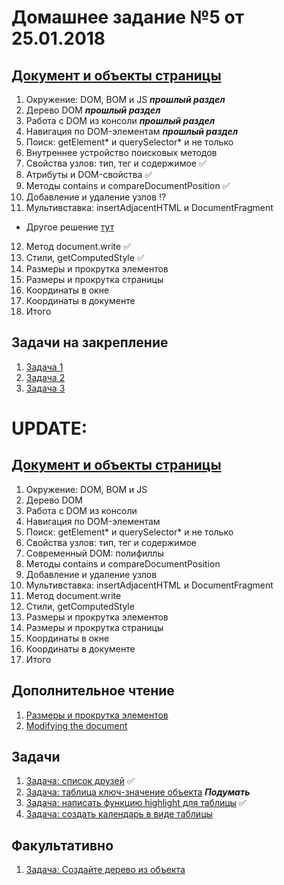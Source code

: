 # Домашнее задание №5 от 25.01.2018

## [Документ и объекты страницы](https://learn.javascript.ru/document)
1. Окружение: DOM, BOM и JS ***прошлый раздел***
2. Дерево DOM ***прошлый раздел***
3. Работа с DOM из консоли ***прошлый раздел***
4. Навигация по DOM-элементам ***прошлый раздел***
5. Поиск: getElement* и querySelector* и не только
6. Внутреннее устройство поисковых методов
7. Свойства узлов: тип, тег и содержимое ✅
8. Атрибуты и DOM-свойства ✅
9. Методы contains и compareDocumentPosition ✅
10. Добавление и удаление узлов :interrobang:
11. Мультивставка: insertAdjacentHTML и DocumentFragment
* Другое решение [тут](https://plnkr.co/edit/05PO2EamCr08CiJENKsw?p=info)
12. Метод document.write ✅
13. Стили, getComputedStyle ✅
14. Размеры и прокрутка элементов
15. Размеры и прокрутка страницы
16. Координаты в окне
17. Координаты в документе
18. Итого

## Задачи на закрепление
1. [Задача 1](https://next.plnkr.co/edit/agb9zoflDWruXKuc)
2. [Задача 2](https://learn.javascript.ru/task/create-object-tree)
3. [Задача 3](https://next.plnkr.co/edit/9OLNtgmui1dLNigO)

# UPDATE:
## [Документ и объекты страницы](https://learn.javascript.ru/document)
1. Окружение: DOM, BOM и JS
2. Дерево DOM
3. Работа с DOM из консоли
4. Навигация по DOM-элементам
5. Поиск: getElement* и querySelector* и не только
7. Свойства узлов: тип, тег и содержимое
8. Современный DOM: полифиллы
10. Методы contains и compareDocumentPosition
11. Добавление и удаление узлов
12. Мультивставка: insertAdjacentHTML и DocumentFragment
13. Метод document.write
14. Стили, getComputedStyle
15. Размеры и прокрутка элементов
16. Размеры и прокрутка страницы
17. Координаты в окне
18. Координаты в документе
19. Итого

## Дополнительное чтение
1. [Размеры и прокрутка элементов](https://learn.javascript.ru/metrics)
2. [Modifying the document](http://javascript.info/modifying-document#creating-an-element)

## Задачи
1. [Задача: список друзей](https://plnkr.co/edit/ZHh2lwzPzHfBCZjW05cK?p=preview) ✅
2. [Задача: таблица ключ-значение объекта](https://plnkr.co/edit/c5NJZLmH0rTyMY5nWwAe?p=preview) ***Подумать***
3. [Задача: написать функцию highlight для таблицы](https://next.plnkr.co/edit/9OLNtgmui1dLNigO?preview) ✅
4. [Задача: создать календарь в виде таблицы](https://learn.javascript.ru/task/calendar-table)

## Факультативно
1. [Задача: Создайте дерево из объекта](https://learn.javascript.ru/task/create-object-tree)
